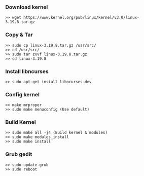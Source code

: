### Download kernel
	>> wget https://www.kernel.org/pub/linux/kernel/v3.0/linux-3.19.8.tar.gz

### Copy & Tar
	>> sudo cp linux-3.19.8.tar.gz /usr/src/
	>> cd /usr/src/
	>> sudo tar zxvf linux-3.19.8.tar.gz
	>> cd linux-3.19.8

### Install libncurses
	>> sudo apt-get install libncurses-dev

### Config kernel
	>> make mrproper
	>> sudo make menuconfig (Use default)

### Build Kernel
	>> sudo make all -j4 (Build kernel & modules)
	>> sudo make modules_install
	>> sudo make install

### Grub gedit 
	>> sudo update-grub
	>> sudo reboot
